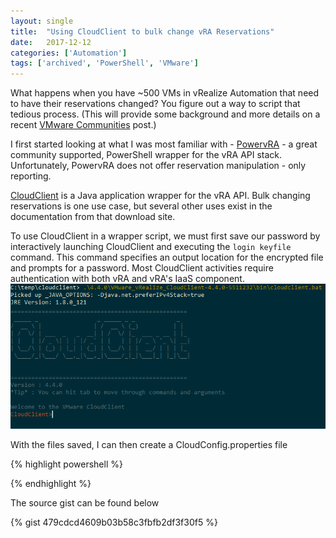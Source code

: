 ```yaml
---
layout: single
title:  "Using CloudClient to bulk change vRA Reservations"
date:   2017-12-12
categories: ['Automation']
tags: ['archived', 'PowerShell', 'VMware']
---
```

What happens when you have ~500 VMs in vRealize Automation that need to have their reservations changed? You figure out a way to script that tedious process. (This will provide some background and more details on a recent [VMware Communities](https://code.vmware.com/forums/5098/vrealize-automation#577825) post.)

I first started looking at what I was most familiar with - [PowervRA](https://github.com/jakkulabs/PowervRA) - a great community supported, PowerShell wrapper for the vRA API stack. Unfortunately, PowervRA does not offer reservation manipulation - only reporting.

[CloudClient](https://code.vmware.com/web/dp/tool/cloudclient/4.5.0) is a Java application wrapper for the vRA API. Bulk changing reservations is one use case, but several other uses exist in the documentation from that download site.

To use CloudClient in a wrapper script, we must first save our password by interactively launching CloudClient and executing the `login keyfile` command. This command specifies an output location for the encrypted file and prompts for a password. Most CloudClient activities require authentication with both vRA and vRA's IaaS component.
![CloudClient](/images/posts/cloudclient-01.png)

With the files saved, I can then create a CloudConfig.properties file

{% highlight powershell %}

{% endhighlight %}

The source gist can be found below

{% gist 479cdcd4609b03b58c3fbfb2df3f30f5 %}

